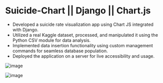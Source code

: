 # Suicide-Chart || Django || Chart.js
- Developed a suicide rate visualization app using Chart JS integrated with Django.
- Utilized a real Kaggle dataset, processed, and manipulated it using the Python CSV module for data analysis.
- Implemented data insertion functionality using custom management commands for seamless database population.
- Deployed the application on a server for live accessibility and usage.
  
![image](https://github.com/anmabrar/Suicide-Chart/assets/86479721/0c26ad23-fa23-48af-a41f-2d29f3248a6c)

![image](https://github.com/anmabrar/Suicide-Chart/assets/86479721/608a1c98-eab3-4a1d-92f6-4ac075ccad56)


